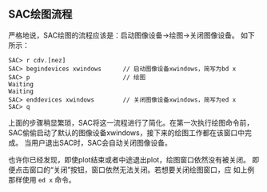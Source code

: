 ## SAC绘图流程

严格地说，SAC绘图的流程应该是：启动图像设备$\rightarrow$绘图$\rightarrow$关闭图像设备。
如下所示：

``` {.bash}
SAC> r cdv.[nez]
SAC> begindevices xwindows      // 启动图像设备xwindows，简写为bd x
SAC> p                          // 绘图
Waiting
Waiting
SAC> enddevices xwindows        // 关闭图像设备xwindows，简写为ed x
SAC> q
```

上面的步骤稍显繁琐，SAC将这一流程进行了简化。在第一次执行绘图命令前，
SAC偷偷启动了默认的图像设备xwindows，接下来的绘图工作都在该窗口中完成。
当用户退出SAC时，SAC会自动关闭图像设备。

也许你已经发现，即使plot结束或者中途退出plot，绘图窗口依然没有被关闭。
即便点击窗口的“关闭”按钮，窗口依然无法关闭。若想要关闭绘图窗口，应
如上例那样使用 `ed x` 命令。
